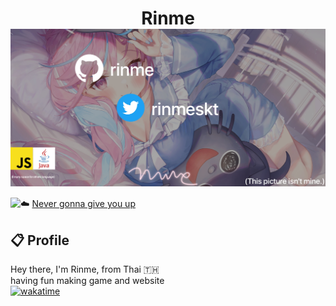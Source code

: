 <h1 align="center">Rinme
<img align="center" src="https://raw.githubusercontent.com/rinme/rinme/main/Rinme.jpg">
</h1>

<a href="https://discord.com/users/971531509620170832"><img align="left" src="https://lanyard.cnrad.dev/api/971531509620170832?bg=23283d&borderRadius=8px&hideDiscrim=true"/></a>

☁️ <a href="https://www.youtube.com/watch?v=xIOg_K6Z1fg">Never gonna give you up</a>

## 📋 Profile

Hey there, I'm Rinme, from Thai 🇹🇭 <br/>having fun making game and website<br/>
[![wakatime](https://wakatime.com/badge/user/5af90062-4877-4d1f-9105-1c0bbfe89b52.svg)](https://wakatime.com/@5af90062-4877-4d1f-9105-1c0bbfe89b52)
